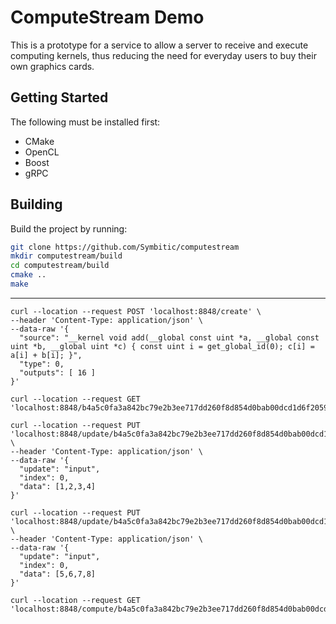 # ComputeStream Demo

This is a prototype for a service to allow a server to receive and execute computing kernels, thus reducing the need for everyday users to buy their own graphics cards.

## Getting Started

The following must be installed first:

* CMake
* OpenCL
* Boost
* gRPC

## Building

Build the project by running:

```bash
git clone https://github.com/Symbitic/computestream
mkdir computestream/build
cd computestream/build
cmake ..
make
```

---

```
curl --location --request POST 'localhost:8848/create' \
--header 'Content-Type: application/json' \
--data-raw '{
  "source": "__kernel void add(__global const uint *a, __global const uint *b, __global uint *c) { const uint i = get_global_id(0); c[i] = a[i] + b[i]; }",
  "type": 0,
  "outputs": [ 16 ]
}'

curl --location --request GET 'localhost:8848/b4a5c0fa3a842bc79e2b3ee717dd260f8d854d0bab00dcd1d6f20593c47ee8e7'

curl --location --request PUT 'localhost:8848/update/b4a5c0fa3a842bc79e2b3ee717dd260f8d854d0bab00dcd1d6f20593c47ee8e7' \
--header 'Content-Type: application/json' \
--data-raw '{
  "update": "input",
  "index": 0,
  "data": [1,2,3,4]
}'

curl --location --request PUT 'localhost:8848/update/b4a5c0fa3a842bc79e2b3ee717dd260f8d854d0bab00dcd1d6f20593c47ee8e7' \
--header 'Content-Type: application/json' \
--data-raw '{
  "update": "input",
  "index": 0,
  "data": [5,6,7,8]
}'

curl --location --request GET 'localhost:8848/compute/b4a5c0fa3a842bc79e2b3ee717dd260f8d854d0bab00dcd1d6f20593c47ee8e7'
```
